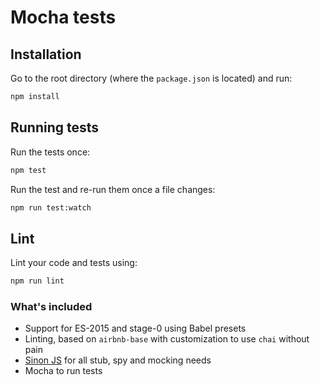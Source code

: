 # Mocha tests

## Installation

Go to the root directory (where the `package.json` is located) and run:

```bash
npm install
```

## Running tests

Run the tests once:

```bash
npm test
```

Run the test and re-run them once a file changes:

```bash
npm run test:watch
```

## Lint

Lint your code and tests using:

```bash
npm run lint
```

### What's included

* Support for ES-2015 and stage-0 using Babel presets
* Linting, based on `airbnb-base` with customization to use `chai` without pain
* [Sinon JS](http://sinonjs.org/) for all stub, spy and mocking needs
* Mocha to run tests